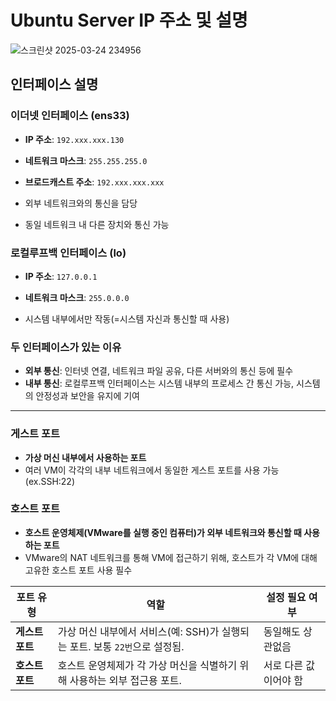 # Ubuntu Server IP 주소 및 설명

![스크린샷 2025-03-24 234956](https://github.com/user-attachments/assets/b405ebcd-b300-4ead-9971-05c962228866)

## 인터페이스 설명

### 이더넷 인터페이스 (ens33)

- **IP 주소**: `192.xxx.xxx.130`
- **네트워크 마스크**: `255.255.255.0`
- **브로드캐스트 주소**: `192.xxx.xxx.xxx`

- 외부 네트워크와의 통신을 담당
- 동일 네트워크 내 다른 장치와 통신 가능

### 로컬루프백 인터페이스 (lo)

- **IP 주소**: `127.0.0.1`
- **네트워크 마스크**: `255.0.0.0`

- 시스템 내부에서만 작동(=시스템 자신과 통신할 때 사용)

### 두 인터페이스가 있는 이유

- **외부 통신**: 인터넷 연결, 네트워크 파일 공유, 다른 서버와의 통신 등에 필수
- **내부 통신**: 로컬루프백 인터페이스는 시스템 내부의 프로세스 간 통신 가능, 시스템의 안정성과 보안을 유지에 기여

---

### 게스트 포트
- **가상 머신 내부에서 사용하는 포트**
- 여러 VM이 각각의 내부 네트워크에서 동일한 게스트 포트를 사용 가능(ex.SSH:22)

### 호스트 포트
- **호스트 운영체제(VMware를 실행 중인 컴퓨터)가 외부 네트워크와 통신할 때 사용하는 포트**
- VMware의 NAT 네트워크를 통해 VM에 접근하기 위해, 호스트가 각 VM에 대해 고유한 호스트 포트 사용 필수

| **포트 유형**    | **역할**                                                                                     | **설정 필요 여부**       |
|------------------|---------------------------------------------------------------------------------------------|-------------------------|
| **게스트 포트**  | 가상 머신 내부에서 서비스(예: SSH)가 실행되는 포트. 보통 `22번`으로 설정됨.                  | 동일해도 상관없음        |
| **호스트 포트**  | 호스트 운영체제가 각 가상 머신을 식별하기 위해 사용하는 외부 접근용 포트.                   | 서로 다른 값이어야 함     |

